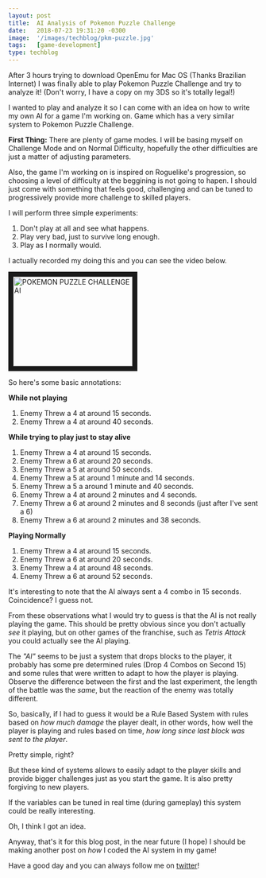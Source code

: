 ```yaml
---
layout: post
title:  AI Analysis of Pokemon Puzzle Challenge
date:   2018-07-23 19:31:20 -0300
image:  '/images/techblog/pkm-puzzle.jpg'
tags:   [game-development]
type: techblog
---
```


After 3 hours trying to download OpenEmu for Mac OS (Thanks Brazilian Internet) I was finally able to play Pokemon Puzzle Challenge and try to analyze it! (Don't worry, I have a copy on my 3DS so it's totally legal!)

I wanted to play and analyze it so I can come with an idea on how to write my own AI for a game I'm working on. Game which has a very similar system to Pokemon Puzzle Challenge.

**First Thing:** There are plenty of game modes. I will be basing myself on Challenge Mode and on Normal Difficulty, hopefully the other difficulties are just a matter of adjusting parameters.

Also, the game I'm working on is inspired on Roguelike's progression, so choosing a level of difficulty at the beggining is not going to hapen. I should just come with something that feels good, challenging and can be tuned to progressively provide more challenge to skilled players.

I will perform three simple experiments:

1. Don't play at all and see what happens.
2. Play very bad, just to survive long enough.
3. Play as I normally would.

I actually recorded my doing this and you can see the video below.

<a href="http://www.youtube.com/watch?feature=player_embedded&v=_wtOYX6rAIw" target="_blank"><img src="http://img.youtube.com/vi/_wtOYX6rAIw/0.jpg" 
alt="POKEMON PUZZLE CHALLENGE AI" width="240" height="180" border="10" /></a>

So here's some basic annotations:

**While not playing**
1. Enemy Threw a 4 at around 15 seconds.
2. Enemy Threw a 4 at around 40 seconds.

**While trying to play just to stay alive**
1. Enemy Threw a 4 at around 15 seconds.
2. Enemy Threw a 6 at around 20 seconds.
3. Enemy Threw a 5 at around 50 seconds.
4. Enemy Threw a 5 at around 1 minute and 14 seconds.
5. Enemy Threw a 5 a around 1 minute and 40 seconds.
6. Enemy Threw a 4 at around 2 minutes and 4 seconds.
7. Enemy Threw a 6 at around 2 minutes and 8 seconds (just after I've sent a 6)
8. Enemy Threw a 6 at around 2 minutes and 38 seconds.

**Playing Normally**
1. Enemy Threw a 4 at around 15 seconds.
2. Enemy Threw a 6 at around 20 seconds.
3. Enemy Threw a 4 at around 48 seconds.
4. Enemy Threw a 6 at around 52 seconds.

It's interesting to note that the AI always sent a 4 combo in 15 seconds. Coincidence? I guess not.

From these observations what I would try to guess is that the AI is not really playing the game. This should be pretty obvious since you don't actually *see* it playing, but on other games of the franchise, such as *Tetris Attack* you could actually see the AI playing.

The *"AI"* seems to be just a system that drops blocks to the player, it probably has some pre determined rules (Drop 4 Combos on Second 15) and some rules that were written to adapt to how the player is playing. Observe the difference between the first and the last experiment, the length of the battle was the *same*, but the reaction of the enemy was totally different.

So, basically, if I had to guess it would be a Rule Based System with rules based on *how much damage* the player dealt, in other words, how well the player is playing and rules based on time, *how long since last block was sent to the player*.

Pretty simple, right?

But these kind of systems allows to easily adapt to the player skills and provide bigger challenges just as you start the game. It is also pretty forgiving to new players.

If the variables can be tuned in real time (during gameplay) this system could be really interesting.

Oh, I think I got an idea.

Anyway, that's it for this blog post, in the near future (I hope) I should be making another post on *how* I coded the AI system in my game!

Have a good day and you can always follow me on [twitter](http://twitter.com/guilhermepo2)!
